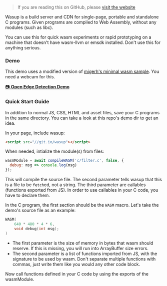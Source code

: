 > If you are reading this on GitHub, please [visit the website](https://turbo.github.io/wasup/)

Wasup is a build server and CDN for single-page, portable and standalone C programs. Given programs are compiled to Web Assembly, without any modules (such as libc).

You can use this for quick wasm experiments or rapid prototyping on a machine that doesn't have wasm-llvm or emsdk installed. Don't use this for anything serious.

### Demo

This demo uses a modified version of [migerh's minimal wasm sample](https://github.com/migerh/wasm-filter/blob/master/filter.c). You need a webcam for this.

[&#128247; **Open Edge Detection Demo**](/wasup/demo)

### Quick Start Guide

In addition to normal JS, CSS, HTML and asset files, save your C programs in the same directory. You can take a look at this repo's demo dir to get an idea.

In your page, include wasup:

```html
<script src="//git.io/wasup"></script>
```

When needed, intialize the module(s) from files:

```js
wasmModule = await compileWASM('c/filter.c', false, {
  debug: msg => console.log(msg)
});
```

This will compile the source file. The second parameter tells wasup that this is a file to be `fetch`ed, not a string. The third parameter are callables (functions exported from JS). In order to use callables in your C code, you have to declare them.

In the C program, the first section should be the `WASM` macro. Let's take the demo's source file as an example:

```c
WASM(
    640 * 480 * 4 * 6,
    void debug(int msg);
)
```

- The first parameter is the size of memory in bytes that wasm should reserve. If this is missing, you will run into ArrayBuffer size errors.
- The second parameter is a list of functions imported from JS, with the signature to be used by wasm. Don't separate multiple functions with commas, just write them like you would any other code block. 

Now call functions defined in your C code by using the exports of the wasmModule.
